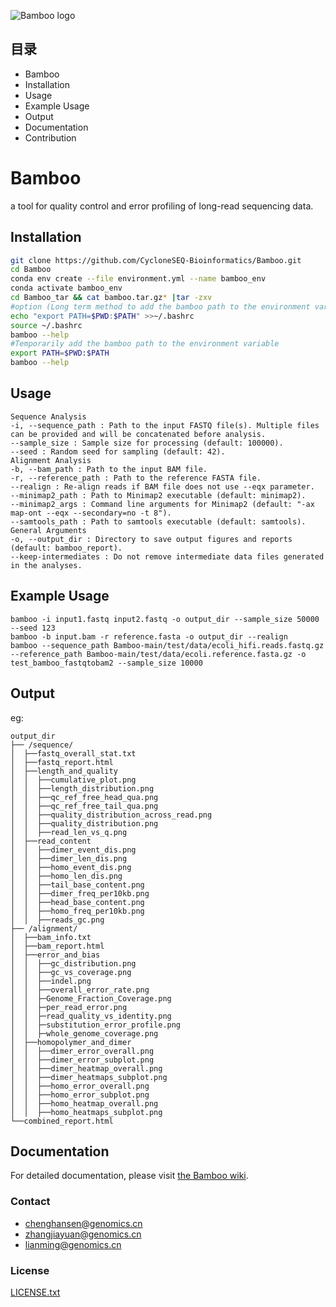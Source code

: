 ![Bamboo logo](https://github.com/CycloneSEQ-Bioinformatics/_Bamboo/blob/chs_branch/bamboo_logo/bamboo_t1.png)

## 目录

- Bamboo
- Installation
- Usage
- Example Usage
- Output
- Documentation
- Contribution

# Bamboo

a tool for quality control and error profiling of long-read sequencing data.


## Installation

```sh
git clone https://github.com/CycloneSEQ-Bioinformatics/Bamboo.git
cd Bamboo
conda env create --file environment.yml --name bamboo_env
conda activate bamboo_env
cd Bamboo_tar && cat bamboo.tar.gz* |tar -zxv
#option (Long term method to add the bamboo path to the environment variable)
echo "export PATH=$PWD:$PATH" >>~/.bashrc
source ~/.bashrc
bamboo --help
#Temporarily add the bamboo path to the environment variable
export PATH=$PWD:$PATH
bamboo --help
```

## Usage
```
Sequence Analysis  
-i, --sequence_path : Path to the input FASTQ file(s). Multiple files can be provided and will be concatenated before analysis.  
--sample_size : Sample size for processing (default: 100000).  
--seed : Random seed for sampling (default: 42).  
Alignment Analysis  
-b, --bam_path : Path to the input BAM file.  
-r, --reference_path : Path to the reference FASTA file.  
--realign : Re-align reads if BAM file does not use --eqx parameter.  
--minimap2_path : Path to Minimap2 executable (default: minimap2).  
--minimap2_args : Command line arguments for Minimap2 (default: "-ax map-ont --eqx --secondary=no -t 8").  
--samtools_path : Path to samtools executable (default: samtools).  
General Arguments  
-o, --output_dir : Directory to save output figures and reports (default: bamboo_report).  
--keep-intermediates : Do not remove intermediate data files generated in the analyses.  
```
## Example Usage
```
bamboo -i input1.fastq input2.fastq -o output_dir --sample_size 50000 --seed 123
bamboo -b input.bam -r reference.fasta -o output_dir --realign
bamboo --sequence_path Bamboo-main/test/data/ecoli_hifi.reads.fastq.gz --reference_path Bamboo-main/test/data/ecoli.reference.fasta.gz -o test_bamboo_fastqtobam2 --sample_size 10000
```
## Output
eg:

```
output_dir
├── /sequence/
│  ├──fastq_overall_stat.txt
│  ├──fastq_report.html
│  ├──length_and_quality
│  │  ├──cumulative_plot.png
│  │  ├──length_distribution.png
│  │  ├──qc_ref_free_head_qua.png
│  │  ├──qc_ref_free_tail_qua.png
│  │  ├──quality_distribution_across_read.png
│  │  ├──quality_distribution.png
│  │  ├──read_len_vs_q.png
│  ├──read_content
│  │  ├──dimer_event_dis.png
│  │  ├──dimer_len_dis.png
│  │  ├──homo_event_dis.png
│  │  ├──homo_len_dis.png
│  │  ├──tail_base_content.png
│  │  ├──dimer_freq_per10kb.png
│  │  ├──head_base_content.png
│  │  ├──homo_freq_per10kb.png
│  │  ├──reads_gc.png
├── /alignment/
│  ├──bam_info.txt
│  ├──bam_report.html
│  ├──error_and_bias
│  │  ├──gc_distribution.png
│  │  ├──gc_vs_coverage.png
│  │  ├──indel.png
│  │  ├──overall_error_rate.png
│  │  ├─Genome_Fraction_Coverage.png
│  │  ├─per_read_error.png
│  │  ├─read_quality_vs_identity.png
│  │  ├─substitution_error_profile.png
│  │  ├─whole_genome_coverage.png
│  ├──homopolymer_and_dimer
│  │  ├──dimer_error_overall.png
│  │  ├──dimer_error_subplot.png
│  │  ├──dimer_heatmap_overall.png
│  │  ├──dimer_heatmaps_subplot.png
│  │  ├──homo_error_overall.png
│  │  ├──homo_error_subplot.png
│  │  ├──homo_heatmap_overall.png
│  │  ├──homo_heatmaps_subplot.png
└──combined_report.html

```
## Documentation
For detailed documentation, please visit [the Bamboo wiki](https://github.com/CycloneSEQ-Bioinformatics/Bamboo/wiki).



### Contact

- chenghansen@genomics.cn
- zhangjiayuan@genomics.cn
- lianming@genomics.cn


### License

 [LICENSE.txt](https://github.com/CycloneSEQ-Bioinformatics/Bamboo/main/blob/LICENSE.txt)

